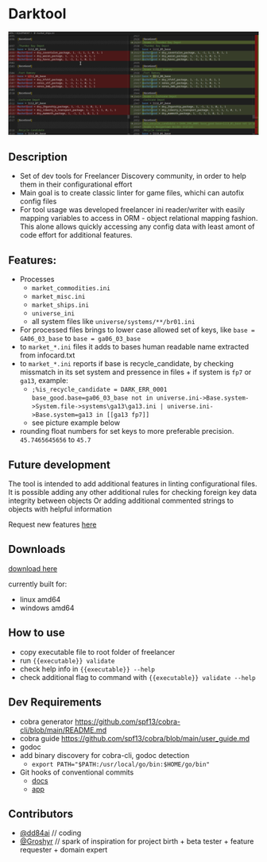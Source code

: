 # Darktool

![](assets/diff_example.png)

## Description

- Set of dev tools for Freelancer Discovery community, in order to help them in their configurational effort
- Main goal is to create classic linter for game files, whichi can autofix config files
- For tool usage was developed freelancer ini reader/writer with easily mapping variables to access in ORM - object relational mapping fashion. This alone allows quickly accessing any config data with least amont of code effort for additional features.

## Features:

- Processes
  - `market_commodities.ini`
  - `market_misc.ini`
  - `market_ships.ini`
  - `universe_ini`
  - all system files like `universe/systems/**/br01.ini`
- For processed files brings to lower case allowed set of keys, like `base = GA06_03_base` to `base = ga06_03_base`
- to `market_*.ini` files it adds to bases human readable name extracted from infocard.txt
- to `market_*.ini` reports if base is recycle_candidate, by checking missmatch in its set system and pressence in files + if system is `fp7` or `ga13`, example:
  - `;%is_recycle_candidate = DARK_ERR_0001 base_good.base=ga06_03_base not in universe.ini->Base.system->System.file->systems\ga13\ga13.ini | universe.ini->Base.system=ga13 in [[ga13 fp7]]`
  - see picture example below
- rounding float numbers for set keys to more preferable precision. `45.7465645656` to `45.7`

## Future development

The tool is intended to add additional features in linting configurational files.
It is possible adding any other additional rules for checking foreign key data integrity between objects
Or adding additional commented strings to objects with helpful information

Request new features [here](https://github.com/darklab8/darklab_freelancer_darktool/issues)

## Downloads

[download here](https://github.com/darklab8/darklab_freelancer_darktool/releases)

currently built for:

- linux amd64
- windows amd64

## How to use

- copy executable file to root folder of freelancer
- run `{{executable}} validate`
- check help info in `{{executable}} --help`
- check additional flag to command with `{{executable}} validate --help`

## Dev Requirements

- cobra generator https://github.com/spf13/cobra-cli/blob/main/README.md
- cobra guide https://github.com/spf13/cobra/blob/main/user_guide.md
- godoc
- add binary discovery for cobra-cli, godoc detection
  - `export PATH="$PATH:/usr/local/go/bin:$HOME/go/bin"`
- Git hooks of conventional commits
  - [docs](https://gist.github.com/qoomon/5dfcdf8eec66a051ecd85625518cfd13)
  - [app](https://www.npmjs.com/package/git-conventional-commits)

## Contributors

- [@dd84ai](https://github.com/dd84ai) // coding
- [@Groshyr](https://github.com/Groshyr) // spark of inspiration for project birth + beta tester + feature requester + domain expert
